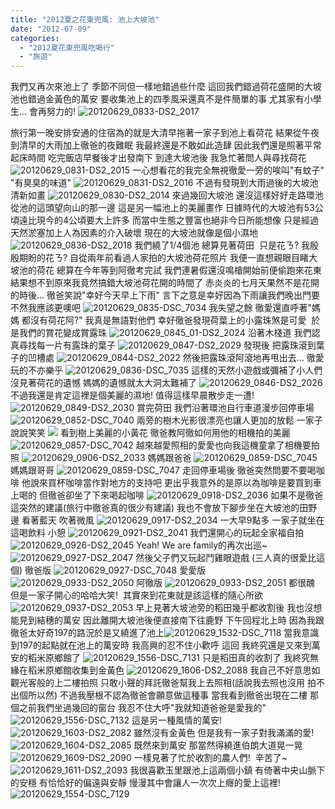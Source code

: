 ```yaml
---
title: "2012夏之花東兜風: 池上大坡池"
date: "2012-07-09"
categories: 
  - "2012夏花東兜風吃喝行"
  - "旅遊"
---
```


我們又再次來池上了 季節不同但一樣地錯過些什麼 這回我們錯過荷花盛開的大坡池也錯過金黃色的萬安 要收集池上的四季風采還真不是件簡單的事 尤其家有小學生... 會再努力的! ![20120629_0833-DS2_2017](images/7491586924_faffc3d652.jpg)

旅行第一晚安排安通的住宿為的就是大清早拖著一家子到池上看荷花 結果從午夜到清早的大雨加上徹爸的夜難眠 我最終還是不敢如此造肆 因此我們還是照著平常起床時間 吃完飯店早餐後才出發南下 到達大坡池後 我急忙著問人與尋找荷花 ![20120629_0831-DS2_2015](images/7491587484_424fd9b4c0.jpg) 一心想看花的我完全無視徹愛一旁的唉叫"有蚊子" "有臭臭的味道" ![20120629_0831-DS2_2016](images/7491587232_e9dbf54f98.jpg) 不過有發現到大雨過後的大坡池清新如畫 ![20120629_0830-DS2_2014](images/7491587714_af4b9576e4.jpg) 來過幾回大坡池 還沒這樣好好走路環池 從池的這頭望向山的那一邊 這是另一幅池上的美麗畫作 日據時代的大坡池有53公頃遠比現今的4公頃要大上許多 而當中生態之豐富也絕非今日所能想像 只是經過天然淤塞加上人為因素的介入破壞 現在的大坡池就像是個小濕地![20120629_0836-DS2_2018](images/7491586060_d38ab0fce6.jpg) 我們繞了1/4個池 總算見著荷田  只是花ㄋ? 我殷殷期盼的花ㄋ? 自從兩年前看過人家拍的大坡池荷花照片 我便一直想親眼目睹大坡池的荷花 總算在今年等到阿徹考完試 我們連暑假還沒鳴槍開始前便偷跑來花東 結果想不到原來我竟然搞錯大坡池荷花開的時間了 赤炎炎的七月天果然不是花開的時後... 徹爸笑說"幸好今天早上下雨" 言下之意是幸好因為下雨讓我們晚出門要不然我應該更噢吧 ![20120629_0835-DSC_7034](images/7491586306_70960664d9.jpg) 我失望之餘 徹愛還直呼著"媽媽 都沒有荷花阿?" 我真是無語對他們 幸好徹爸發現荷葉上的小露珠煞是可愛  於是我們的賞花變成賞露珠 ![20120629_0845_01-DS2_2024](images/7491585056_0babf8019f.jpg) 沿著木棧道 我們認真尋找每一片有露珠的葉子 ![20120629_0847-DS2_2029](images/7491584328_515a6efdec.jpg) 發現後 把露珠滾到葉子的凹槽處 ![20120629_0844-DS2_2022](images/7491585278_1577ee0172.jpg) 然後把露珠滾阿滾地再甩出去... 徹愛玩的不亦樂乎 ![20120629_0836-DSC_7035](images/7491585850_daac8a3f0b.jpg) 這樣的天然小遊戲或彌補了小人們沒見著荷花的遺憾 媽媽的遺憾就太大洞太難補了 ![20120629_0846-DS2_2026](images/7491584654_9ac08284de.jpg) 不過我還是肯定這裡是個美麗的濕地! 值得這樣早晨散步走一遭! ![20120629_0849-DS2_2030](images/7491584034_4d0bfd0470.jpg) 賞完荷田 我們沿著環池自行車道漫步回停車場 ![20120629_0852-DSC_7040](images/7491583444_87080ab50c.jpg) 兩旁的樹木光影很漂亮也讓人更加的放鬆 一家子說說笑笑 ![](images/7491583706_30cdf812d6.jpg) 看到樹上美麗的小黃花 徹爸教阿徹如何用他的相機拍的美麗 ![20120629_0857-DSC_7042](images/7491583090_b85ca028d8.jpg) 越來越愛照相的愛愛也向我這機童拿了相機要拍照 ![20120629_0906-DS2_2033](images/7491582082_999bb7afe9.jpg) 媽媽跟爸爸 ![20120629_0859-DSC_7045](images/7491582640_893eb24d26.jpg) 媽媽跟哥哥 ![20120629_0859-DSC_7047](images/7491582282_1a51b5a7d8.jpg) 走回停車場後 徹爸突然問要不要喝咖啡 他說來買杯咖啡當作對地方的支持吧 更出乎我意外的是原以為咖啡是要買到車上喝的 但徹爸卻坐了下來喝起咖啡 ![20120629_0918-DS2_2036](images/7491581434_3ec6726682.jpg) 如果不是徹爸這突然的建議(旅行中徹爸真的很少有建議) 我也不會放下腳步坐在大坡池的田野邊 看著藍天 吹著微風 ![20120629_0917-DS2_2034](images/7491581750_893a7ec027.jpg) 一大早9點多 一家子就坐在這喝飲料 小憩 ![20120629_0921-DS2_2041](images/7491581202_3c96fd6ed9.jpg) 我們還開心的玩起全家福自拍 ![20120629_0926-DS2_2045](images/7491580936_637e500a28.jpg) Yeah! We are family的再次出巡~ ![20120629_0927-DS2_2047](images/7491580264_debd4cef36.jpg) 然後父子們又玩起鬥雞眼遊戲 (三人真的很愛比這個) 徹爸版 ![20120629_0927-DSC_7048](images/7491580596_8154fc024d.jpg) 愛愛版 ![20120629_0933-DS2_2050](images/7491579468_287ecdd6ff.jpg) 阿徹版 ![20120629_0933-DS2_2051](images/7491579298_9aac82c038.jpg) 都很醜 但是一家子開心的哈哈大笑!  其實來到花東就是該這樣的隨心所欲 ![20120629_0937-DS2_2053](images/7491578740_9697a46c2f.jpg) 早上見著大坡池旁的稻田幾乎都收割後 我也沒想能見到結穗的萬安 因此離開大坡池後便直接南下往鹿野 下午回程北上時 因為我跟徹爸太好奇197的路況於是又繞進了池上![20120629_1532-DSC_7118](images/7491568616_0310950c75.jpg) 當我意識到197的起點就在池上的萬安時 我高興的忍不住小歡呼 這回 我終究還是又來到萬安的稻米原鄉館了 ![20120629_1556-DSC_7131](images/7491568036_850758b77f.jpg) 只是稻田真的收割了 我終究無緣在稻米原鄉館收集到金黃色 ![20120629_1606-DS2_2088](images/7491565254_3b9f8a4def.jpg) 我自己不好意思如觀光客般的上二樓拍照 只敢小聲的拜託徹爸幫我上去照相(話說我去照也沒用 拍不出個所以然) 不過我壓根不認為徹爸會願意做這種事 當我看到徹爸出現在二樓 那個之前我們坐過幾回的窗台 我忍不住大呼"我就知道爸爸是愛我的" ![20120629_1556-DSC_7132](images/7491567820_dbd12c3a8e.jpg) 這是另一種風情的萬安! ![20120629_1603-DS2_2082](images/7491567070_bdd5eac825.jpg) 雖然沒有金黃色 但是我有一家子對我滿滿的愛! ![20120629_1604-DS2_2085](images/7491566214_00f05c76aa.jpg) 既然來到萬安 那當然得繞進伯朗大道晃一晃 ![20120629_1609-DS2_2090](images/7491564990_6f699c8380.jpg) 一樣見著了忙於收割的農人們!  辛苦了~ ![20120629_1611-DS2_2093](images/7491564738_9bbfa372c8.jpg) 我很喜歡玉里跟池上這兩個小鎮 有倚著中央山脈下的安穩 有恰恰好的偏遠與安靜 慢漫其中會讓人一次次上癮的愛上這裡! ![20120629_1554-DSC_7129](images/7491568376_fbe89f4dc9.jpg)
